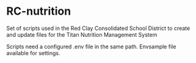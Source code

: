 # RC-nutrition
Set of scripts used in the Red Clay Consolidated School District to create and update files for the Titan Nutrition Management System

Scripts need a configured .env file in the same path.  Envsample file available for settings.  
